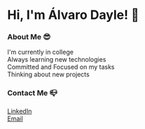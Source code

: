 # Hi, I'm Álvaro Dayle! 👋

### About Me 😎

I'm currently in college <br/>
Always learning new technologies <br/>
Committed and Focused on my tasks  <br/>
Thinking about new projects

### Contact Me 📪

[LinkedIn](https://www.linkedin.com/in/alvarodayle/) <br/>
[Email](mailto:alvarodayle@gmail.com)
